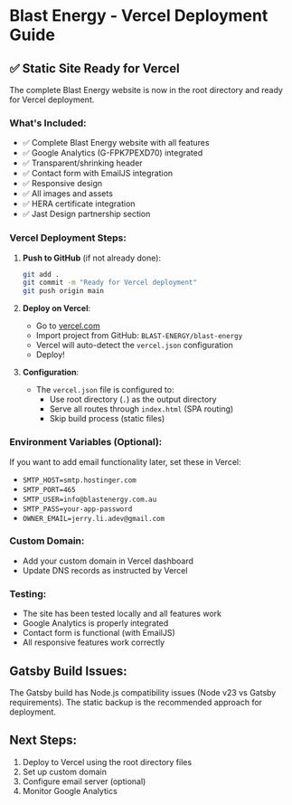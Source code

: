 # Blast Energy - Vercel Deployment Guide

## ✅ Static Site Ready for Vercel

The complete Blast Energy website is now in the root directory and ready for Vercel deployment.

### What's Included:
- ✅ Complete Blast Energy website with all features
- ✅ Google Analytics (G-FPK7PEXD70) integrated
- ✅ Transparent/shrinking header
- ✅ Contact form with EmailJS integration
- ✅ Responsive design
- ✅ All images and assets
- ✅ HERA certificate integration
- ✅ Jast Design partnership section

### Vercel Deployment Steps:

1. **Push to GitHub** (if not already done):
   ```bash
   git add .
   git commit -m "Ready for Vercel deployment"
   git push origin main
   ```

2. **Deploy on Vercel**:
   - Go to [vercel.com](https://vercel.com)
   - Import project from GitHub: `BLAST-ENERGY/blast-energy`
   - Vercel will auto-detect the `vercel.json` configuration
   - Deploy!

3. **Configuration**:
   - The `vercel.json` file is configured to:
     - Use root directory (`.`) as the output directory
     - Serve all routes through `index.html` (SPA routing)
     - Skip build process (static files)

### Environment Variables (Optional):
If you want to add email functionality later, set these in Vercel:
- `SMTP_HOST=smtp.hostinger.com`
- `SMTP_PORT=465`
- `SMTP_USER=info@blastenergy.com.au`
- `SMTP_PASS=your-app-password`
- `OWNER_EMAIL=jerry.li.adev@gmail.com`

### Custom Domain:
- Add your custom domain in Vercel dashboard
- Update DNS records as instructed by Vercel

### Testing:
- The site has been tested locally and all features work
- Google Analytics is properly integrated
- Contact form is functional (with EmailJS)
- All responsive features work correctly

## Gatsby Build Issues:
The Gatsby build has Node.js compatibility issues (Node v23 vs Gatsby requirements). The static backup is the recommended approach for deployment.

## Next Steps:
1. Deploy to Vercel using the root directory files
2. Set up custom domain
3. Configure email server (optional)
4. Monitor Google Analytics
